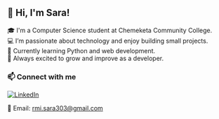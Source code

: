 ## 👋 Hi, I'm Sara!

🎓 I'm a Computer Science student at Chemeketa Community College.  
💻 I’m passionate about technology and enjoy building small projects.  
🧠 Currently learning Python and web development.  
🚀 Always excited to grow and improve as a developer.

### 📫 Connect with me

[![LinkedIn](https://img.shields.io/badge/LinkedIn-blue?logo=linkedin&style=for-the-badge)](https://www.linkedin.com/in/sara-ramazani-72bb2a353)

📧 Email: [rmi.sara303@gmail.com](mailto:rmi.sara303@gmail.com)

